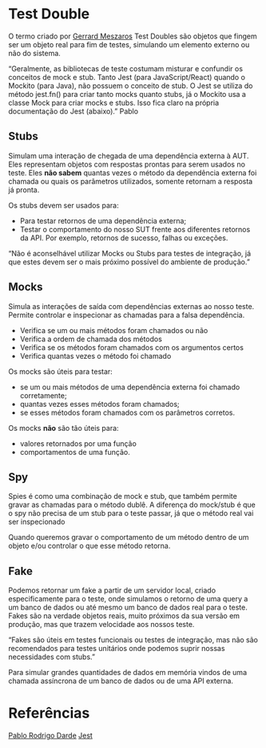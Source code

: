 # Test Double

O termo criado por [Gerrard Meszaros](https://www.linkedin.com/in/gerardmeszaros/?originalSubdomain=ca) Test Doubles são objetos que fingem ser um objeto real para fim de testes, simulando um elemento externo ou não do sistema.

“Geralmente, as bibliotecas de teste costumam misturar e confundir os conceitos de mock e stub. Tanto Jest (para JavaScript/React) quando o Mockito (para Java), não possuem o conceito de stub. O Jest se utiliza do método jest.fn() para criar tanto mocks quanto stubs, já o Mockito usa a classe Mock para criar mocks e stubs. Isso fica claro na própria documentação do Jest (abaixo).” Pablo

## Stubs

Simulam uma interação de chegada de uma dependência externa à AUT. Eles representam objetos com respostas prontas para serem usados no teste. Eles **não sabem** quantas vezes o método da dependência externa foi chamada ou quais os parâmetros utilizados, somente retornam a resposta já pronta.

Os stubs devem ser usados para:

- Para testar retornos de uma dependência externa;
- Testar o comportamento do nosso SUT frente aos diferentes retornos da API. Por exemplo, retornos de sucesso, falhas ou exceções.

“Não é aconselhável utilizar Mocks ou Stubs para testes de integração, já que estes devem ser o mais próximo possível do ambiente de produção.”

## Mocks

Simula as interações de saída com dependências externas ao nosso teste. Permite controlar e inspecionar as chamadas para a falsa dependência.

- Verifica se um ou mais métodos foram chamados ou não
- Verifica a ordem de chamada dos métodos
- Verifica se os métodos foram chamados com os argumentos certos
- Verifica quantas vezes o método foi chamado

Os mocks são úteis para testar:

- se um ou mais métodos de uma dependência externa foi chamado corretamente;
- quantas vezes esses métodos foram chamados;
- se esses métodos foram chamados com os parâmetros corretos.

Os mocks **não** são tão úteis para:

- valores retornados por uma função
- comportamentos de uma função.

## Spy

Spies é como uma combinação de mock e stub, que também permite gravar as chamadas para o método dublê. A diferença do mock/stub é que o spy não precisa de um stub para o teste passar, já que o método real vai ser inspecionado

Quando queremos gravar o comportamento de um método dentro de um objeto e/ou controlar o que esse método retorna.

## Fake

Podemos retornar um fake a partir de um servidor local, criado especificamente para o teste, onde simulamos o retorno de uma query a um banco de dados ou até mesmo um banco de dados real para o teste. Fakes são na verdade objetos reais, muito próximos da sua versão em produção, mas que trazem velocidade aos nossos teste.

“Fakes são úteis em testes funcionais ou testes de integração, mas não são recomendados para testes unitários onde podemos suprir nossas necessidades com stubs.”

Para simular grandes quantidades de dados em memória vindos de uma chamada assíncrona de um banco de dados ou de uma API externa.

# Referências

[Pablo Rodrigo Darde](https://medium.com/rd-shipit/test-doubles-mocks-stubs-fakes-spies-e-dummies-a5cdafcd0daf)
[Jest](https://jestjs.io/docs/manual-mocks)
